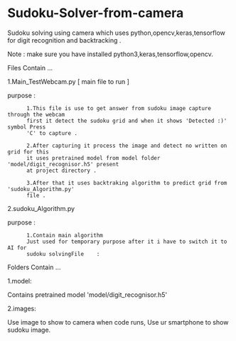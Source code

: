 # Sudoku-Solver-from-camera
Sudoku solving using camera which uses python,opencv,keras,tensorflow for digit recognition and backtracking .

Note : make sure you have installed python3,keras,tensorflow,opencv.

Files Contain ...

1.Main_TestWebcam.py [ main file to run ] 
  
  purpose :
  
          1.This file is use to get answer from sudoku image capture through the webcam
          first it detect the sudoku grid and when it shows 'Detected :)' symbol Press
          'C' to capture .
          
          2.After capturing it process the image and detect no written on grid for this
          it uses pretrained model from model folder 'model/digit_recognisor.h5' present
          at project directory .
          
          3.After that it uses backtraking algorithm to predict grid from 'sudoku_Algorithm.py'
          file .
          
2.sudoku_Algorithm.py

  purpose : 
  
          1.Contain main algorithm
          Just used for temporary purpose after it i have to switch it to AI for
          sudoku solvingFile    : 
        
        
Folders Contain ...

1.model:

  Contains pretrained model 'model/digit_recognisor.h5'
  
2.images:

  Use image to show to camera when code runs, Use ur smartphone to show sudoku image.
 
